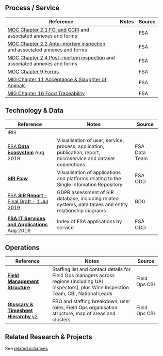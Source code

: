 ## Process / Service

| Reference | Notes | Source |
| --------- | ----- | ------ |
| [MOC Chapter 2.1 FCI and CCIR](https://drive.google.com/open?id=18GJKuA5aVlSEX9bAZkA_eJHltS6RhkeT) and associated annexes and forms                   |       |      FSA  |
| [MOC Chapter 2.2 Ante-mortem inspection](https://drive.google.com/open?id=1ZABpKl6Iqee0FwerJbOvMyWQZuPfF9xe) and associated annexes and forms          |       |     FSA   |
| [MOC Chapter 2.4 Post-mortem inspection](https://drive.google.com/open?id=1soDlVBwB8D1M80YPFBXdVme-rIycmesI) and associated annexes and forms        |       |    FSA    |
| [MOC Chapter 9 Forms](https://drive.google.com/open?id=1Edx13p5Y03zx9mOU8Ax7fFHUes8tWijG)          |       |  FSA      |
| [MIG Chapter 11 Acceptance & Slaughter of Animals](https://drive.google.com/open?id=1dLtOALQeIG8n1lt9CDTCV_K55jQnrnXC)          |       | FSA       |
| [MIG Chapter 16 Food Traceability](https://drive.google.com/open?id=1Ubi633tU2LUtVl0dEARV8D_S4xkReQwM)          |       | FSA       |

## Technology & Data

| Reference                                                    | Notes                                                        | Source                      |
| ------------------------------------------------------------ | ------------------------------------------------------------ | --------------------------- |
| IRIS |  |  |
| [FSA **Data Ecosystem**](https://drive.google.com/open?id=1OLtHfuStjztTF20mlDuy7TEDCwP_MYml) Aug 2019 | Visualisation of user, service, process, application, publication, report, microservice and dataset connections | FSA Data Team |
| [**SIR Flow**](https://drive.google.com/open?id=1x1qFhLXotn2AKtMoOCwrlG4p-bIwK0-I) | Visualisation of applications and platforms relating to the Single Infomation Repository | FSA ODD       |
| [FSA **SIR Report** - Final Draft - 1 Jul 2019](https://drive.google.com/open?id=1N9MwWx1v7zqIBwXOJWgyHHseDyQSSH6f) | GDPR assessment of SIR database, including related systems, data tables and entity relationship diagrams | BDO                         |
| [**FSA IT Services and Applications**](https://drive.google.com/open?id=1a_0gipiak1gfUjSqXU5CpdVZmiZA5xTX) Aug 2019 | Index of FSA applications by service                         | FSA ODD       |

## Operations
| Reference                                                    | Notes                                                        | Source        |
| ------------------------------------------------------------ | ------------------------------------------------------------ | ------------- |
| [**Field Management Structure**](https://drive.google.com/open?id=0B6IdcCb61lJ1RjBha2lQWldzcGpSSzJydjBMVEdaTGxXM0VF) | Staffing list and contact details for Field Ops managers across regions (including UAI Inspectors), plus Wine Inspection Team, CBI, National Leads | Field Ops CBI |
| [**Glossary & Timesheet Hierarchy** v2](https://drive.google.com/open?id=0B6IdcCb61lJ1SHNBUzhNQ053dXpJSHlzazNfcTFtTllERXZN) | FBO and staffing breakdown, user roles, Field Ops organisation structure, map of areas and clusters | Field Ops CBI |


## Related Research & Projects

See [related initiatives](#previous-audits-and-ongoing-initiatives)

